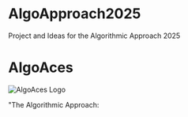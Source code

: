 # AlgoApproach2025
Project and Ideas for the Algorithmic Approach 2025

# AlgoAces

![AlgoAces Logo](Algofile1.png)

"The Algorithmic Approach: 
